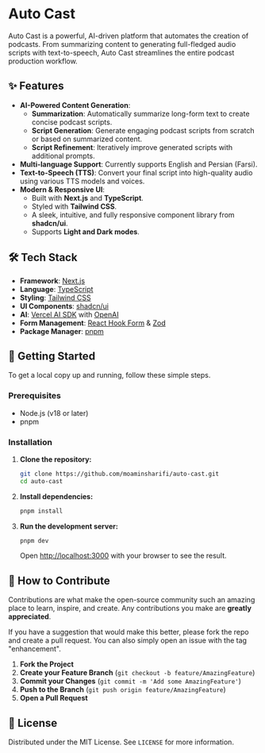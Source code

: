 # Auto Cast

Auto Cast is a powerful, AI-driven platform that automates the creation of podcasts. From summarizing content to generating full-fledged audio scripts with text-to-speech, Auto Cast streamlines the entire podcast production workflow.

## ✨ Features

- **AI-Powered Content Generation**:
  - **Summarization**: Automatically summarize long-form text to create concise podcast scripts.
  - **Script Generation**: Generate engaging podcast scripts from scratch or based on summarized content.
  - **Script Refinement**: Iteratively improve generated scripts with additional prompts.
- **Multi-language Support**: Currently supports English and Persian (Farsi).
- **Text-to-Speech (TTS)**: Convert your final script into high-quality audio using various TTS models and voices.
- **Modern & Responsive UI**:
  - Built with **Next.js** and **TypeScript**.
  - Styled with **Tailwind CSS**.
  - A sleek, intuitive, and fully responsive component library from **shadcn/ui**.
  - Supports **Light and Dark modes**.

## 🛠️ Tech Stack

- **Framework**: [Next.js](https://nextjs.org/)
- **Language**: [TypeScript](https://www.typescriptlang.org/)
- **Styling**: [Tailwind CSS](https://tailwindcss.com/)
- **UI Components**: [shadcn/ui](https://ui.shadcn.com/)
- **AI**: [Vercel AI SDK](https://sdk.vercel.ai/) with [OpenAI](https://openai.com/)
- **Form Management**: [React Hook Form](https://react-hook-form.com/) & [Zod](https://zod.dev/)
- **Package Manager**: [pnpm](https://pnpm.io/)

## 🚀 Getting Started

To get a local copy up and running, follow these simple steps.

### Prerequisites

- Node.js (v18 or later)
- pnpm

### Installation

1.  **Clone the repository:**
    ```sh
    git clone https://github.com/moaminsharifi/auto-cast.git
    cd auto-cast
    ```

2.  **Install dependencies:**
    ```sh
    pnpm install
    ```


3.  **Run the development server:**
    ```sh
    pnpm dev
    ```

    Open [http://localhost:3000](http://localhost:3000) with your browser to see the result.



## 🤝 How to Contribute

Contributions are what make the open-source community such an amazing place to learn, inspire, and create. Any contributions you make are **greatly appreciated**.

If you have a suggestion that would make this better, please fork the repo and create a pull request. You can also simply open an issue with the tag "enhancement".

1.  **Fork the Project**
2.  **Create your Feature Branch** (`git checkout -b feature/AmazingFeature`)
3.  **Commit your Changes** (`git commit -m 'Add some AmazingFeature'`)
4.  **Push to the Branch** (`git push origin feature/AmazingFeature`)
5.  **Open a Pull Request**

## 📄 License

Distributed under the MIT License. See `LICENSE` for more information.


